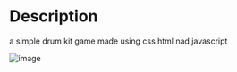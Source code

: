 # Description 
 a simple drum kit game made using css html nad javascript 
 
![image](https://user-images.githubusercontent.com/79933653/180426260-049928ee-9b8c-43cb-8044-7a740ee7ee11.png)
